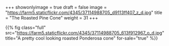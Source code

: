 +++
showonlyimage = true
draft = false
image = "https://farm5.staticflickr.com/4345/37114988705_d9113ff407_z_d.jpg"
title = "The Roasted Pine Cone"
weight = 31
+++

{{% fig class="full" src="https://farm5.staticflickr.com/4345/37114988705_613f912967_o_d.jpg" title="A pretty cool looking roasted Ponderosa cone" for-sale="true" %}}
